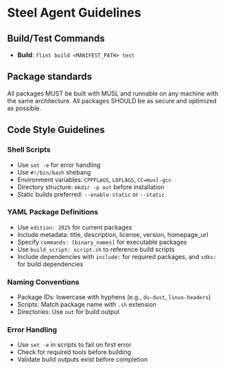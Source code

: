 # Steel Agent Guidelines

## Build/Test Commands

- **Build**: `flint build <MANIFEST_PATH> test`

## Package standards

All packages MUST be built with MUSL and runnable on any machine with the same architecture.
All packages SHOULD be as secure and optimized as possible.

## Code Style Guidelines

### Shell Scripts

- Use `set -e` for error handling
- Use `#!/bin/bash` shebang
- Environment variables: `CPPFLAGS`, `LDFLAGS`, `CC=musl-gcc`
- Directory structure: `mkdir -p out` before installation
- Static builds preferred: `--enable-static` or `--static`

### YAML Package Definitions

- Use `edition: 2025` for current packages
- Include metadata: title, description, license, version, homepage_url
- Specify `commands: [binary_names]` for executable packages
- Use `build_script: script.sh` to reference build scripts
- Include dependencies with `include:` for required packages, and `sdks:` for build dependencies

### Naming Conventions

- Package IDs: lowercase with hyphens (e.g., `du-dust`, `linux-headers`)
- Scripts: Match package name with `.sh` extension
- Directories: Use `out` for build output

### Error Handling

- Use `set -e` in scripts to fail on first error
- Check for required tools before building
- Validate build outputs exist before completion
